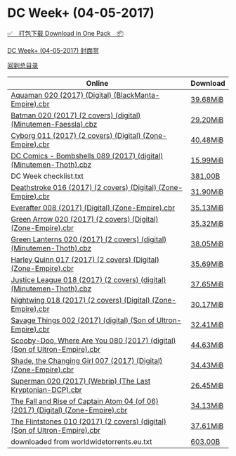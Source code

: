 # DC Week+ (04-05-2017)

[✅&emsp;打包下载 Download in One Pack&emsp;📦](https://pan.baidu.com/s/1dFrmjh3)

[DC Week+ (04-05-2017) 封面赏](/https://github.com/alicewish/markdown/blob/master/cover/DC-Week-04-05-2017-Covers.md)



[回到总目录](https://github.com/alicewish/markdown/blob/master/Catalogs.md)



Online | Download
--- | ---
[Aquaman 020 (2017) (Digital) (BlackManta-Empire).cbr](https://github.com/alicewish/markdown/blob/master/comic/Aquaman-020-2017-Digital-BlackManta-Empire-cbr.md) | [39.68MiB](https://pan.baidu.com/s/1dFrmjh3#list/path=%2FDC%20Week%202017%20Q2%2FDC%20Week%2B%20%2804-05-2017%29%2F%E3%82%B9%E3%82%B3%E3%82%AF%E3%82%A2%E3%82%AA%E3%82%BD%E3%82%A4%E3%82%BD%E3%82%B3%E3%82%AB%E3%82%AF%E3%82%B5%E3%82%BF%E3%82%A6%E3%82%A4%E3%82%B1%E3%82%BB%E3%82%A2%E3%82%B3%E3%82%AF%E3%82%BF%E3%82%BF%E3%82%BD%E3%82%B1%E3%82%B5%E3%82%BD%E3%82%B3%E3%82%B1%E3%82%B5%E3%82%B9%E3%82%B1%E3%82%BF&parentPath=%2FDC%20Week%202017%20Q2)
[Batman 020 (2017) (2 covers) (digital) (Minutemen-Faessla).cbz](https://github.com/alicewish/markdown/blob/master/comic/Batman-020-2017-2-covers-digital-Minutemen-Faessla-cbz.md) | [29.20MiB](https://pan.baidu.com/s/1dFrmjh3#list/path=%2FDC%20Week%202017%20Q2%2FDC%20Week%2B%20%2804-05-2017%29%2F%E3%82%AB%E3%82%A2%E3%82%AD%E3%82%B5%E3%82%AB%E3%82%BF%E3%82%B3%E3%82%B7%E3%82%B9%E3%82%B1%E3%82%B5%E3%82%B5%E3%82%A6%E3%82%A2%E3%82%B1%E3%82%AB%E3%82%B3%E3%82%AA%E3%82%AA%E3%82%BD%E3%82%B5%E3%82%A2%E3%82%A6%E3%82%B7%E3%82%A2%E3%82%BB%E3%82%BD%E3%82%AD%E3%82%B7%E3%82%B5%E3%82%A4%E3%82%B9&parentPath=%2FDC%20Week%202017%20Q2)
[Cyborg 011 (2017) (2 covers) (Digital) (Zone-Empire).cbr](https://github.com/alicewish/markdown/blob/master/comic/Cyborg-011-2017-2-covers-Digital-Zone-Empire-cbr.md) | [40.48MiB](https://pan.baidu.com/s/1dFrmjh3#list/path=%2FDC%20Week%202017%20Q2%2FDC%20Week%2B%20%2804-05-2017%29%2F%E3%82%BB%E3%82%A6%E3%82%A6%E3%82%AF%E3%82%BB%E3%82%B3%E3%82%B5%E3%82%B5%E3%82%B7%E3%82%AA%E3%82%A6%E3%82%BD%E3%82%BB%E3%82%B5%E3%82%BF%E3%82%B1%E3%82%B1%E3%82%BB%E3%82%B7%E3%82%BF%E3%82%B3%E3%82%B5%E3%82%B5%E3%82%B7%E3%82%A4%E3%82%B3%E3%82%BD%E3%82%AB%E3%82%AB%E3%82%AD%E3%82%B9%E3%82%A4&parentPath=%2FDC%20Week%202017%20Q2)
[DC Comics - Bombshells 089 (2017) (digital) (Minutemen-Thoth).cbz](https://github.com/alicewish/markdown/blob/master/comic/DC-Comics-Bombshells-089-2017-digital-Minutemen-Thoth-cbz.md) | [15.99MiB](https://pan.baidu.com/s/1dFrmjh3#list/path=%2FDC%20Week%202017%20Q2%2FDC%20Week%2B%20%2804-05-2017%29%2F%E3%82%AB%E3%82%A8%E3%82%B9%E3%82%B9%E3%82%B9%E3%82%AA%E3%82%B3%E3%82%BF%E3%82%AF%E3%82%A8%E3%82%AD%E3%82%BF%E3%82%BF%E3%82%AF%E3%82%B5%E3%82%B1%E3%82%BD%E3%82%BF%E3%82%AA%E3%82%B7%E3%82%BF%E3%82%B9%E3%82%A2%E3%82%A4%E3%82%A4%E3%82%AB%E3%82%A2%E3%82%AF%E3%82%B5%E3%82%B5%E3%82%A8%E3%82%AD&parentPath=%2FDC%20Week%202017%20Q2)
DC Week checklist.txt | [381.00B](https://pan.baidu.com/s/1dFrmjh3#list/path=%2FDC%20Week%202017%20Q2%2FDC%20Week%2B%20%2804-05-2017%29%2F%E3%82%B1%E3%82%AB%E3%82%B5%E3%82%A8%E3%82%A2%E3%82%B5%E3%82%B7%E3%82%AD%E3%82%B7%E3%82%B3%E3%82%BF%E3%82%BB%E3%82%AF%E3%82%AF%E3%82%AA%E3%82%AA%E3%82%B3%E3%82%BF%E3%82%B5%E3%82%B7%E3%82%A4%E3%82%A2%E3%82%B9%E3%82%AD%E3%82%B1%E3%82%A8%E3%82%AD%E3%82%BF%E3%82%A8%E3%82%BB%E3%82%AD%E3%82%BB&parentPath=%2FDC%20Week%202017%20Q2)
[Deathstroke 016 (2017) (2 covers) (Digital) (Zone-Empire).cbr](https://github.com/alicewish/markdown/blob/master/comic/Deathstroke-016-2017-2-covers-Digital-Zone-Empire-cbr.md) | [31.90MiB](https://pan.baidu.com/s/1dFrmjh3#list/path=%2FDC%20Week%202017%20Q2%2FDC%20Week%2B%20%2804-05-2017%29%2F%E3%82%AD%E3%82%A4%E3%82%AF%E3%82%B5%E3%82%AD%E3%82%BD%E3%82%AD%E3%82%AF%E3%82%BD%E3%82%B9%E3%82%AA%E3%82%A4%E3%82%B5%E3%82%B5%E3%82%AD%E3%82%BD%E3%82%B1%E3%82%AB%E3%82%AD%E3%82%AA%E3%82%A2%E3%82%B1%E3%82%B3%E3%82%AB%E3%82%AD%E3%82%A8%E3%82%A4%E3%82%B9%E3%82%AF%E3%82%A6%E3%82%AB%E3%82%B5&parentPath=%2FDC%20Week%202017%20Q2)
[Everafter 008 (2017) (Digital) (Zone-Empire).cbr](https://github.com/alicewish/markdown/blob/master/comic/Everafter-008-2017-Digital-Zone-Empire-cbr.md) | [35.13MiB](https://pan.baidu.com/s/1dFrmjh3#list/path=%2FDC%20Week%202017%20Q2%2FDC%20Week%2B%20%2804-05-2017%29%2F%E3%82%A4%E3%82%B7%E3%82%A6%E3%82%A4%E3%82%AF%E3%82%B9%E3%82%B7%E3%82%AB%E3%82%B1%E3%82%AB%E3%82%B5%E3%82%B9%E3%82%AF%E3%82%AF%E3%82%AA%E3%82%A4%E3%82%A2%E3%82%A6%E3%82%A8%E3%82%B7%E3%82%BD%E3%82%AF%E3%82%BB%E3%82%B5%E3%82%B5%E3%82%B7%E3%82%B5%E3%82%B3%E3%82%B9%E3%82%B7%E3%82%A6%E3%82%A4&parentPath=%2FDC%20Week%202017%20Q2)
[Green Arrow 020 (2017) (2 covers) (Digital) (Zone-Empire).cbr](https://github.com/alicewish/markdown/blob/master/comic/Green-Arrow-020-2017-2-covers-Digital-Zone-Empire-cbr.md) | [35.32MiB](https://pan.baidu.com/s/1dFrmjh3#list/path=%2FDC%20Week%202017%20Q2%2FDC%20Week%2B%20%2804-05-2017%29%2F%E3%82%B1%E3%82%B9%E3%82%AF%E3%82%B7%E3%82%B3%E3%82%A6%E3%82%AB%E3%82%B3%E3%82%B5%E3%82%B9%E3%82%AA%E3%82%BD%E3%82%B9%E3%82%BF%E3%82%BF%E3%82%B5%E3%82%B1%E3%82%B5%E3%82%B9%E3%82%A6%E3%82%AA%E3%82%AB%E3%82%A4%E3%82%AB%E3%82%AB%E3%82%B3%E3%82%AF%E3%82%B7%E3%82%BF%E3%82%B7%E3%82%A8%E3%82%BB&parentPath=%2FDC%20Week%202017%20Q2)
[Green Lanterns 020 (2017) (2 covers) (digital) (Minutemen-Thoth).cbz](https://github.com/alicewish/markdown/blob/master/comic/Green-Lanterns-020-2017-2-covers-digital-Minutemen-Thoth-cbz.md) | [38.05MiB](https://pan.baidu.com/s/1dFrmjh3#list/path=%2FDC%20Week%202017%20Q2%2FDC%20Week%2B%20%2804-05-2017%29%2F%E3%82%A4%E3%82%B7%E3%82%BF%E3%82%B3%E3%82%B3%E3%82%A8%E3%82%B1%E3%82%AF%E3%82%AB%E3%82%BF%E3%82%AF%E3%82%BB%E3%82%BF%E3%82%A8%E3%82%B7%E3%82%AA%E3%82%B1%E3%82%A2%E3%82%B7%E3%82%AF%E3%82%A2%E3%82%AF%E3%82%B7%E3%82%B5%E3%82%B3%E3%82%B9%E3%82%B7%E3%82%AB%E3%82%BD%E3%82%AA%E3%82%B3%E3%82%BB&parentPath=%2FDC%20Week%202017%20Q2)
[Harley Quinn 017 (2017) (2 covers) (Digital) (Zone-Empire).cbr](https://github.com/alicewish/markdown/blob/master/comic/Harley-Quinn-017-2017-2-covers-Digital-Zone-Empire-cbr.md) | [35.69MiB](https://pan.baidu.com/s/1dFrmjh3#list/path=%2FDC%20Week%202017%20Q2%2FDC%20Week%2B%20%2804-05-2017%29%2F%E3%82%AB%E3%82%AB%E3%82%AF%E3%82%B5%E3%82%AF%E3%82%B1%E3%82%AF%E3%82%AA%E3%82%B1%E3%82%A6%E3%82%B7%E3%82%A6%E3%82%BB%E3%82%BD%E3%82%B9%E3%82%A6%E3%82%A2%E3%82%BD%E3%82%A2%E3%82%B3%E3%82%AD%E3%82%A4%E3%82%BF%E3%82%AD%E3%82%B9%E3%82%A4%E3%82%AB%E3%82%BB%E3%82%AA%E3%82%B7%E3%82%A8%E3%82%BD&parentPath=%2FDC%20Week%202017%20Q2)
[Justice League 018 (2017) (2 covers) (digital) (Minutemen-Thoth).cbz](https://github.com/alicewish/markdown/blob/master/comic/Justice-League-018-2017-2-covers-digital-Minutemen-Thoth-cbz.md) | [37.65MiB](https://pan.baidu.com/s/1dFrmjh3#list/path=%2FDC%20Week%202017%20Q2%2FDC%20Week%2B%20%2804-05-2017%29%2F%E3%82%B7%E3%82%B3%E3%82%A4%E3%82%B5%E3%82%A8%E3%82%AD%E3%82%A8%E3%82%AD%E3%82%A2%E3%82%AF%E3%82%B5%E3%82%AA%E3%82%B1%E3%82%AB%E3%82%A2%E3%82%B7%E3%82%A8%E3%82%AD%E3%82%A8%E3%82%AF%E3%82%AA%E3%82%AD%E3%82%A8%E3%82%BF%E3%82%AD%E3%82%BB%E3%82%B1%E3%82%A6%E3%82%A2%E3%82%B7%E3%82%AF%E3%82%A4&parentPath=%2FDC%20Week%202017%20Q2)
[Nightwing 018 (2017) (2 covers) (Digital) (Zone-Empire).cbr](https://github.com/alicewish/markdown/blob/master/comic/Nightwing-018-2017-2-covers-Digital-Zone-Empire-cbr.md) | [30.17MiB](https://pan.baidu.com/s/1dFrmjh3#list/path=%2FDC%20Week%202017%20Q2%2FDC%20Week%2B%20%2804-05-2017%29%2F%E3%82%BF%E3%82%AB%E3%82%AF%E3%82%B7%E3%82%AB%E3%82%BD%E3%82%BF%E3%82%BD%E3%82%AD%E3%82%A8%E3%82%B7%E3%82%A4%E3%82%BD%E3%82%AF%E3%82%B9%E3%82%BB%E3%82%A6%E3%82%AB%E3%82%AF%E3%82%BB%E3%82%AB%E3%82%BF%E3%82%BD%E3%82%B1%E3%82%AB%E3%82%A4%E3%82%A6%E3%82%A4%E3%82%BB%E3%82%AB%E3%82%BF%E3%82%B9&parentPath=%2FDC%20Week%202017%20Q2)
[Savage Things 002 (2017) (digital) (Son of Ultron-Empire).cbr](https://github.com/alicewish/markdown/blob/master/comic/Savage-Things-002-2017-digital-Son-of-Ultron-Empire-cbr.md) | [32.41MiB](https://pan.baidu.com/s/1dFrmjh3#list/path=%2FDC%20Week%202017%20Q2%2FDC%20Week%2B%20%2804-05-2017%29%2F%E3%82%AB%E3%82%BB%E3%82%A8%E3%82%A8%E3%82%AD%E3%82%BF%E3%82%BB%E3%82%BB%E3%82%AF%E3%82%BB%E3%82%AD%E3%82%A8%E3%82%AA%E3%82%A2%E3%82%AD%E3%82%A8%E3%82%A2%E3%82%B3%E3%82%B9%E3%82%A8%E3%82%BB%E3%82%A2%E3%82%B5%E3%82%A8%E3%82%BF%E3%82%B1%E3%82%B5%E3%82%B7%E3%82%A2%E3%82%AA%E3%82%A2%E3%82%A4&parentPath=%2FDC%20Week%202017%20Q2)
[Scooby-Doo, Where Are You 080 (2017) (digital) (Son of Ultron-Empire).cbr](https://github.com/alicewish/markdown/blob/master/comic/Scooby-Doo-Where-Are-You-080-2017-digital-Son-of-Ultron-Empire-cbr.md) | [44.63MiB](https://pan.baidu.com/s/1dFrmjh3#list/path=%2FDC%20Week%202017%20Q2%2FDC%20Week%2B%20%2804-05-2017%29%2F%E3%82%AF%E3%82%A6%E3%82%A6%E3%82%AF%E3%82%B9%E3%82%A2%E3%82%B1%E3%82%AA%E3%82%A8%E3%82%BD%E3%82%B9%E3%82%AA%E3%82%A6%E3%82%A8%E3%82%B3%E3%82%B1%E3%82%AF%E3%82%BD%E3%82%AD%E3%82%A6%E3%82%A4%E3%82%AB%E3%82%B3%E3%82%B3%E3%82%AD%E3%82%A4%E3%82%AD%E3%82%B9%E3%82%AA%E3%82%B7%E3%82%B3%E3%82%B3&parentPath=%2FDC%20Week%202017%20Q2)
[Shade, the Changing Girl 007 (2017) (Digital) (Zone-Empire).cbr](https://github.com/alicewish/markdown/blob/master/comic/Shade-Changing-Girl-007-2017-Digital-Zone-Empire-cbr.md) | [34.43MiB](https://pan.baidu.com/s/1dFrmjh3#list/path=%2FDC%20Week%202017%20Q2%2FDC%20Week%2B%20%2804-05-2017%29%2F%E3%82%BD%E3%82%BD%E3%82%B3%E3%82%B9%E3%82%AB%E3%82%BD%E3%82%B3%E3%82%B7%E3%82%AA%E3%82%A2%E3%82%B5%E3%82%B9%E3%82%A6%E3%82%A6%E3%82%BD%E3%82%B9%E3%82%A2%E3%82%BB%E3%82%BD%E3%82%BB%E3%82%B7%E3%82%AB%E3%82%BB%E3%82%B9%E3%82%B5%E3%82%AD%E3%82%A6%E3%82%AA%E3%82%A4%E3%82%AD%E3%82%AB%E3%82%A6&parentPath=%2FDC%20Week%202017%20Q2)
[Superman 020 (2017) (Webrip) (The Last Kryptonian-DCP).cbr](https://github.com/alicewish/markdown/blob/master/comic/Superman-020-2017-Webrip-Last-Kryptonian-DCP-cbr.md) | [26.45MiB](https://pan.baidu.com/s/1dFrmjh3#list/path=%2FDC%20Week%202017%20Q2%2FDC%20Week%2B%20%2804-05-2017%29%2F%E3%82%BD%E3%82%A2%E3%82%B9%E3%82%A6%E3%82%B3%E3%82%AD%E3%82%B7%E3%82%AA%E3%82%AA%E3%82%AD%E3%82%AA%E3%82%A2%E3%82%BB%E3%82%A4%E3%82%AF%E3%82%AD%E3%82%B7%E3%82%B7%E3%82%AB%E3%82%B9%E3%82%A6%E3%82%A4%E3%82%A8%E3%82%B3%E3%82%A4%E3%82%AA%E3%82%B5%E3%82%BB%E3%82%B3%E3%82%BF%E3%82%BD%E3%82%B9&parentPath=%2FDC%20Week%202017%20Q2)
[The Fall and Rise of Captain Atom 04 (of 06) (2017) (Digital) (Zone-Empire).cbr](https://github.com/alicewish/markdown/blob/master/comic/Fall-Rise-of-Captain-Atom-04-of-06-2017-Digital-Zone-Empire-cbr.md) | [34.13MiB](https://pan.baidu.com/s/1dFrmjh3#list/path=%2FDC%20Week%202017%20Q2%2FDC%20Week%2B%20%2804-05-2017%29%2F%E3%82%AA%E3%82%B1%E3%82%A6%E3%82%A8%E3%82%B3%E3%82%AB%E3%82%BB%E3%82%B3%E3%82%AA%E3%82%A8%E3%82%A6%E3%82%BD%E3%82%A8%E3%82%AD%E3%82%AB%E3%82%AF%E3%82%B7%E3%82%A8%E3%82%B5%E3%82%BB%E3%82%B5%E3%82%AD%E3%82%B5%E3%82%BD%E3%82%A8%E3%82%B7%E3%82%BB%E3%82%B5%E3%82%BD%E3%82%AB%E3%82%A8%E3%82%A8&parentPath=%2FDC%20Week%202017%20Q2)
[The Flintstones 010 (2017) (2 covers) (digital) (Son of Ultron-Empire).cbr](https://github.com/alicewish/markdown/blob/master/comic/Flintstones-010-2017-2-covers-digital-Son-of-Ultron-Empire-cbr.md) | [37.61MiB](https://pan.baidu.com/s/1dFrmjh3#list/path=%2FDC%20Week%202017%20Q2%2FDC%20Week%2B%20%2804-05-2017%29%2F%E3%82%B3%E3%82%BB%E3%82%BF%E3%82%AD%E3%82%B3%E3%82%B5%E3%82%AB%E3%82%A8%E3%82%AA%E3%82%AD%E3%82%B1%E3%82%A6%E3%82%A2%E3%82%B7%E3%82%AB%E3%82%AD%E3%82%AD%E3%82%AD%E3%82%AA%E3%82%BD%E3%82%B5%E3%82%B1%E3%82%B3%E3%82%BB%E3%82%A8%E3%82%A4%E3%82%BD%E3%82%A2%E3%82%AD%E3%82%BB%E3%82%AA%E3%82%B5&parentPath=%2FDC%20Week%202017%20Q2)
downloaded from worldwidetorrents.eu.txt | [603.00B](https://pan.baidu.com/s/1dFrmjh3#list/path=%2FDC%20Week%202017%20Q2%2FDC%20Week%2B%20%2804-05-2017%29%2F%E3%82%BD%E3%82%BD%E3%82%BB%E3%82%B7%E3%82%AA%E3%82%B3%E3%82%B1%E3%82%B7%E3%82%BF%E3%82%AB%E3%82%B1%E3%82%AB%E3%82%B9%E3%82%AA%E3%82%AB%E3%82%B7%E3%82%BF%E3%82%AF%E3%82%B1%E3%82%AF%E3%82%B5%E3%82%BB%E3%82%B5%E3%82%B9%E3%82%B1%E3%82%B9%E3%82%A6%E3%82%AA%E3%82%B1%E3%82%BD%E3%82%AA%E3%82%BB&parentPath=%2FDC%20Week%202017%20Q2)